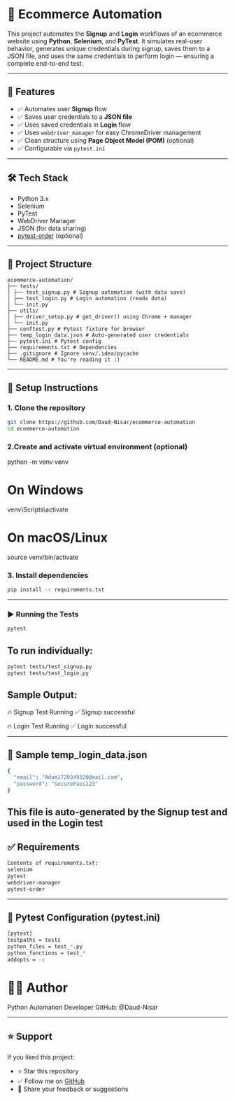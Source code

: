 # 🛒 Ecommerce Automation

This project automates the **Signup** and **Login** workflows of an ecommerce website using **Python**, **Selenium**, and **PyTest**. It simulates real-user behavior, generates unique credentials during signup, saves them to a JSON file, and uses the same credentials to perform login — ensuring a complete end-to-end test.

---

## 🚀 Features

- ✅ Automates user **Signup** flow
- ✅ Saves user credentials to a **JSON file**
- ✅ Uses saved credentials in **Login** flow
- ✅ Uses `webdriver_manager` for easy ChromeDriver management
- ✅ Clean structure using **Page Object Model (POM)** (optional)
- ✅ Configurable via `pytest.ini`

---

## 🛠 Tech Stack

- Python 3.x
- Selenium
- PyTest
- WebDriver Manager
- JSON (for data sharing)
- [pytest-order](https://pypi.org/project/pytest-order/) (optional)

---

## 📁 Project Structure
 ```
ecommerce-automation/
├── tests/
│ ├── test_signup.py # Signup automation (with data save)
│ ├── test_login.py # Login automation (reads data)
│ └── init.py
├── utils/
│ ├── driver_setup.py # get_driver() using Chrome + manager
│ └── init.py
├── conftest.py # Pytest fixture for browser
├── temp_login_data.json # Auto-generated user credentials
├── pytest.ini # Pytest config
├── requirements.txt # Dependencies
├── .gitignore # Ignore venv/.idea/pycache
└── README.md # You're reading it :)
```



---

## 🧾 Setup Instructions

### 1. Clone the repository

```bash
git clone https://github.com/Daud-Nisar/ecommerce-automation
cd ecommerce-automation
```
### 2.Create and activate virtual environment (optional)

python -m venv venv
# On Windows
venv\Scripts\activate
# On macOS/Linux
source venv/bin/activate

### 3. Install dependencies
```bash
pip install -r requirements.txt
```
---
### ▶️ Running the Tests
```bash
pytest
```
## To run individually:
```bash
pytest tests/test_signup.py
pytest tests/test_login.py
```
## Sample Output:

🔥 Signup Test Running
✅ Signup successful

🔥 Login Test Running
✅ Login successful

---

## 📄 Sample temp_login_data.json
```bash
{
  "email": "Adam1720349320@mail.com",
  "password": "SecurePass123"
}
```
This file is auto-generated by the Signup test and used in the Login test
---

## ✅ Requirements
```bash
Contents of requirements.txt:
selenium
pytest
webdriver-manager
pytest-order
```
---
## 🧪 Pytest Configuration (pytest.ini)
```bash
[pytest]
testpaths = tests
python_files = test_*.py
python_functions = test_*
addopts = -v
```
# 👨‍💻 Author
Python Automation Developer
GitHub: @Daud-Nisar

---
## ⭐️ Support

If you liked this project:

- ⭐️ Star this repository  
- ✅ Follow me on [GitHub](https://github.com/Daud-Nisar)  
- 💬 Share your feedback or suggestions
